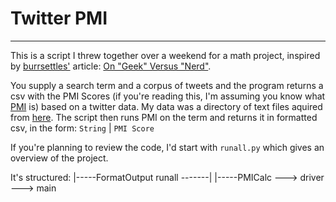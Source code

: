 # Twitter PMI		
- - -        

This is a script I threw together over a weekend for a math project, inspired by [burrsettles'](https://github.com/burrsettles) article: [On "Geek" Versus "Nerd"](http://slackprop.wordpress.com/2013/06/03/on-geek-versus-nerd/).

You supply a search term and a corpus of tweets and the program returns a csv with the PMI Scores (if you're reading this, I'm assuming you know what [PMI](http://en.wikipedia.org/wiki/PMI) is) based on a twitter data. My data was a directory of text files aquired from [here](http://www.illocutioninc.com/Corpora/). The script then runs PMI on the term and returns it in formatted csv, in the form: `String` | `PMI Score`

If you're planning to review the code, I'd start with `runall.py` which gives an overview of the project.

It's structured:
					|-----FormatOutput
runall -------|
					|-----PMICalc ---> driver ---> main
